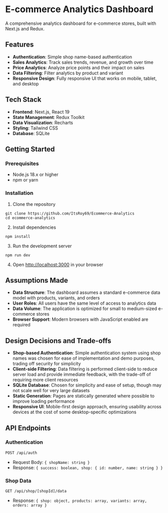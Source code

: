 # E-commerce Analytics Dashboard

A comprehensive analytics dashboard for e-commerce stores, built with Next.js and Redux.

## Features

- **Authentication**: Simple shop name-based authentication
- **Sales Analytics**: Track sales trends, revenue, and growth over time
- **Price Analytics**: Analyze price points and their impact on sales
- **Data Filtering**: Filter analytics by product and variant
- **Responsive Design**: Fully responsive UI that works on mobile, tablet, and desktop

## Tech Stack

- **Frontend**: Next.js, React 19
- **State Management**: Redux Toolkit
- **Data Visualization**: Recharts
- **Styling**: Tailwind CSS
- **Database**: SQLite

## Getting Started

### Prerequisites

- Node.js 18.x or higher
- npm or yarn

### Installation

1. Clone the repository
```
git clone https://github.com/ItsRoy69/Ecommerce-Analytics
cd ecommerce-analytics
```

2. Install dependencies
```
npm install
```

3. Run the development server
```
npm run dev
```

4. Open [http://localhost:3000](http://localhost:3000) in your browser

## Assumptions Made

- **Data Structure**: The dashboard assumes a standard e-commerce data model with products, variants, and orders
- **User Roles**: All users have the same level of access to analytics data
- **Data Volume**: The application is optimized for small to medium-sized e-commerce stores
- **Browser Support**: Modern browsers with JavaScript enabled are required

## Design Decisions and Trade-offs

- **Shop-based Authentication**: Simple authentication system using shop names was chosen for ease of implementation and demo purposes, trading off security for simplicity
- **Client-side Filtering**: Data filtering is performed client-side to reduce server load and provide immediate feedback, with the trade-off of requiring more client resources
- **SQLite Database**: Chosen for simplicity and ease of setup, though may not scale well for very large datasets
- **Static Generation**: Pages are statically generated where possible to improve loading performance
- **Responsive UI**: Mobile-first design approach, ensuring usability across devices at the cost of some desktop-specific optimizations

## API Endpoints

### Authentication

```
POST /api/auth
```
- Request Body: `{ shopName: string }`
- Response: `{ success: boolean, shop: { id: number, name: string } }`

### Shop Data

```
GET /api/shop/[shopId]/data
```
- Response: `{ shop: object, products: array, variants: array, orders: array }`
